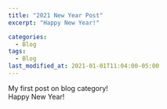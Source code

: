 ```yaml
---
title: "2021 New Year Post"
excerpt: "Happy New Year!"

categories:
  - Blog
tags:
  - Blog
last_modified_at: 2021-01-01T11:04:00-05:00
---
```


My first post on blog category! \
Happy New Year!
